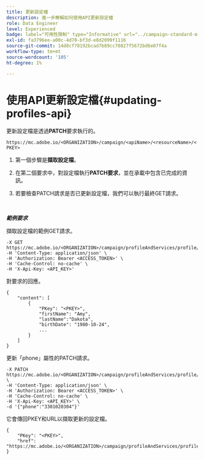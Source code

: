 ```yaml
---
title: 更新設定檔
description: 進一步瞭解如何使用API更新設定檔
role: Data Engineer
level: Experienced
badge: label="可用性限制" type="Informative" url="../campaign-standard-migration-home.md" tooltip="僅限Campaign Standard已移轉的使用者"
exl-id: fa3796ee-a00c-4d70-bf3d-e8d2099f1116
source-git-commit: 14d8cf78192bcad7b89cc70827f5672bd6e07f4a
workflow-type: tm+mt
source-wordcount: '105'
ht-degree: 1%

---
```


# 使用API更新設定檔{#updating-profiles-api}

更新設定檔是透過&#x200B;**PATCH**&#x200B;要求執行的。

`https://mc.adobe.io/<ORGANIZATION>/campaign/<apiName>/<resourceName>/<PKEY>`

1. 第一個步驟是&#x200B;**擷取設定檔**。

1. 在第二個要求中，對設定檔執行&#x200B;**PATCH要求**，並在承載中包含已完成的資訊。

1. 若要檢查PATCH請求是否已更新設定檔，我們可以執行最終GET請求。

<br/>

***範例要求***

擷取設定檔的範例GET請求。

```
-X GET https://mc.adobe.io/<ORGANIZATION>/campaign/profileAndServices/profile/<PKEY>\
-H 'Content-Type: application/json' \
-H 'Authorization: Bearer <ACCESS_TOKEN>' \
-H 'Cache-Control: no-cache' \
-H 'X-Api-Key: <API_KEY>'
```

對要求的回應。

```
{
    "content": [
        {
            "PKey": "<PKEY>",
            "firstName": "Amy",
            "lastName":"Dakota",
            "birthDate": "1980-10-24",
            ...
        }
    ]
}
```

更新「phone」屬性的PATCH請求。

```
-X PATCH https://mc.adobe.io/<ORGANIZATION>/campaign/profileAndServices/profile/<PKEY> \
-H 'Content-Type: application/json' \
-H 'Authorization: Bearer <ACCESS_TOKEN>' \
-H 'Cache-Control: no-cache' \
-H 'X-Api-Key: <API_KEY>' \
-d '{"phone":"3301020304"}'
```

它會傳回PKEY和URL以擷取更新的設定檔。

```
{
    "PKey": "<PKEY>",
    "href": "https://mc.adobe.io/<ORGANIZATION>/campaign/profileAndServices/profile/@2v1dr3ZKJveMDhAdh0MPnh9hNQQ93qb7AW6BNVVKknjwXvTZRBAgUqz1SNcB4ZndgjqOofx3BwBZYBftlmObISoM3rs"
}
```
